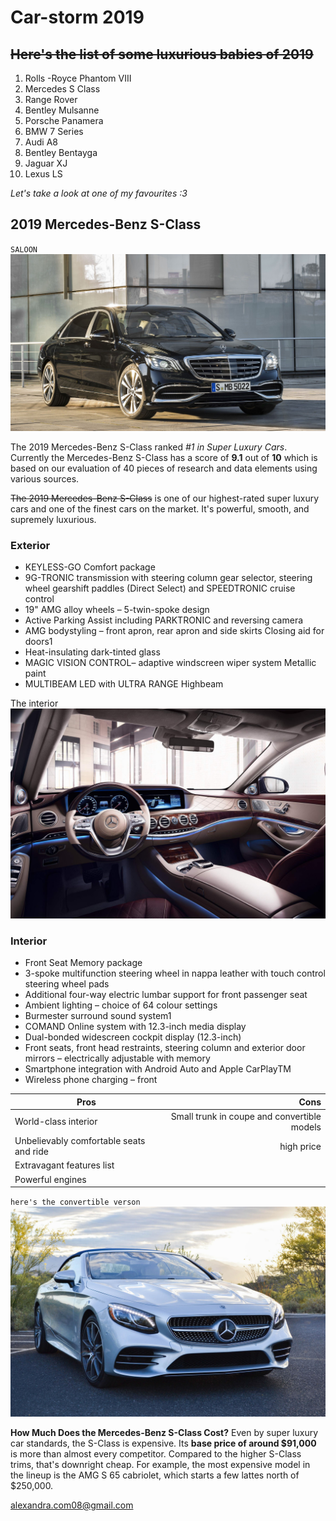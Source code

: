# Car-storm 2019

## ~~Here's the list of some luxurious babies of 2019~~
1. Rolls -Royce Phantom VIII
2. Mercedes S Class
3. Range Rover
4. Bentley Mulsanne
5. Porsche Panamera
6. BMW 7 Series
7. Audi A8
8. Bentley Bentayga
9. Jaguar XJ
10. Lexus LS


*Let's take a look at one of my favourites :3* 

## 2019 Mercedes-Benz S-Class 

`SALOON`
![pictures](https://github.com/Mercedes-Inglesias/car-storm/raw/master/2019-mercedes-benz-s450-review.jpg)

The 2019 Mercedes-Benz S-Class ranked *#1 in Super Luxury Cars*. Currently the Mercedes-Benz S-Class has a score of __9.1__ out of __10__ which is based on our evaluation of 40 pieces of research and data elements using various sources.

~~The 2019 Mercedes-Benz S-Class~~ is one of our highest-rated super luxury cars and one of the finest cars on the market. It's powerful, smooth, and supremely luxurious.

### Exterior
* KEYLESS-GO Comfort package 
* 9G-TRONIC transmission with steering column gear selector, steering wheel gearshift paddles (Direct Select) and SPEEDTRONIC cruise control 
* 19" AMG alloy wheels – 5-twin-spoke design 
* Active Parking Assist including PARKTRONIC and reversing camera 
* AMG bodystyling – front apron, rear apron and side skirts Closing aid for doors1 
* Heat-insulating dark-tinted glass 
* MAGIC VISION CONTROL– adaptive windscreen wiper system Metallic paint 
* MULTIBEAM LED with ULTRA RANGE Highbeam

The interior
![int](https://github.com/Mercedes-Inglesias/car-storm/blob/master/S-Class-Saloon-5.jpg)

### Interior
* Front Seat Memory package 
* 3-spoke multifunction steering wheel in nappa leather with touch control steering wheel pads 
* Additional four-way electric lumbar support for front passenger seat 
* Ambient lighting – choice of 64 colour settings 
* Burmester surround sound system1 
* COMAND Online system with 12.3-inch media display 
* Dual-bonded widescreen cockpit display (12.3-inch) 
* Front seats, front head restraints, steering column and exterior door mirrors – electrically adjustable with memory 
* Smartphone integration with Android Auto and Apple CarPlayTM 
* Wireless phone charging – front

Pros|Cons
---|---:
World-class interior|Small trunk in coupe and convertible models
Unbelievably comfortable seats and ride|high price
Extravagant features list|
Powerful engines|

`here's the convertible verson` 
![pictures](https://github.com/Mercedes-Inglesias/car-storm/blob/master/untitled.png) 

__How Much Does the Mercedes-Benz S-Class Cost?__
Even by super luxury car standards, the S-Class is expensive. Its __base price of around $91,000__ is more than almost every competitor. Compared to the higher S-Class trims, that's downright cheap. For example, the most expensive model in the lineup is the AMG S 65 cabriolet, which starts a few lattes north of $250,000.

alexandra.com08@gmail.com

